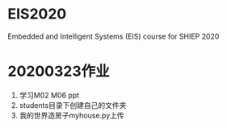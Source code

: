 # EIS2020
Embedded and Intelligent Systems (EIS) course for SHIEP 2020

# 20200323作业
1. 学习M02 M06 ppt
2. students目录下创建自己的文件夹
3. 我的世界造房子myhouse.py上传
